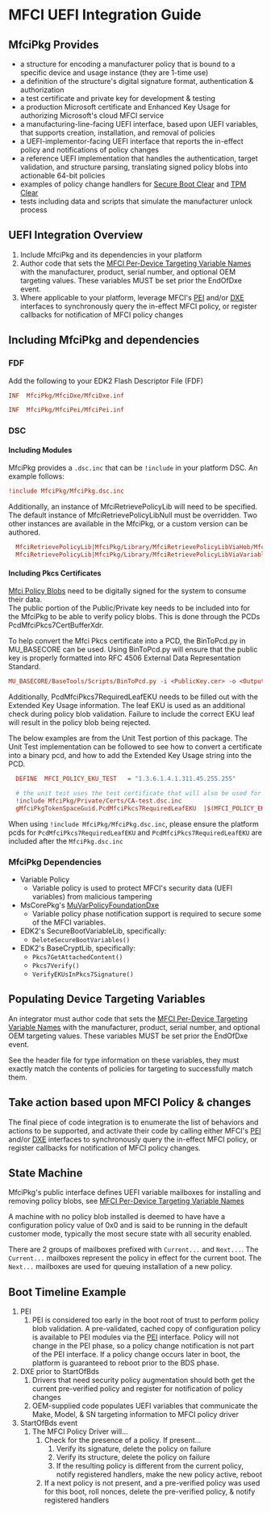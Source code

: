 # MFCI UEFI Integration Guide

## MfciPkg Provides

* a structure for encoding a manufacturer policy that is bound to a specific device and usage instance (they are 1-time use)
* a definition of the structure's digital signature format, authentication & authorization
* a test certificate and private key for development & testing
* a production Microsoft certificate and Enhanced Key Usage for authorizing Microsoft's cloud MFCI service
* a manufacturing-line-facing UEFI interface, based upon UEFI variables, that supports creation, installation, and
    removal of policies
* a UEFI-implementor-facing UEFI interface that reports the in-effect policy and notifications of policy changes
* a reference UEFI implementation that handles the authentication, target validation, and structure parsing,
translating signed policy blobs into actionable 64-bit policies
* examples of policy change handlers for [Secure Boot Clear](../MfciDxe/SecureBootClear.c) and [TPM Clear](../MfciDxe/TpmClear.c)
* tests including data and scripts that simulate the manufacturer unlock process

## UEFI Integration Overview

1. Include MfciPkg and its dependencies in your platform
2. Author code that sets the [MFCI Per-Device Targeting Variable Names](../Include/MfciVariables.h) with the
manufacturer, product, serial number, and optional OEM targeting values.  These variables MUST be set prior the EndOfDxe
event.
3. Where applicable to your platform, leverage MFCI's [PEI](../Include/Ppi/MfciPolicyPpi.h) and/or [DXE](../Include/Protocol/MfciProtocol.h)
interfaces to synchronously query the in-effect MFCI policy, or register callbacks for notification of MFCI policy changes

## Including MfciPkg and dependencies

### FDF

Add the following to your EDK2 Flash Descriptor File (FDF)

```INI
INF  MfciPkg/MfciDxe/MfciDxe.inf
```

```INI
INF  MfciPkg/MfciPei/MfciPei.inf
```

### DSC

#### Including Modules

MfciPkg provides a ```.dsc.inc``` that can be ```!include``` in your platform DSC.
An example follows:

```INI
!include MfciPkg/MfciPkg.dsc.inc
```

Additionally, an instance of MfciRetrievePolicyLib will need to be specified. The default instance of MfciRetrievePolicyLibNull
must be overridden. Two other instances are available in the MfciPkg, or a custom version can be authored.

```INI
  MfciRetrievePolicyLib|MfciPkg/Library/MfciRetrievePolicyLibViaHob/MfciRetrievePolicyLibViaHob.inf
  MfciRetrievePolicyLib|MfciPkg/Library/MfciRetrievePolicyLibViaVariable/MfciRetrievePolicyLibViaVariable.inf
```

#### Including Pkcs Certificates

[Mfci Policy Blobs](Mfci_Structures.md) need to be digitally signed for the system to consume their data.  
The public portion of the Public/Private key needs to be included into for the MfciPkg to be able to verify
policy blobs. This is done through the PCDs PcdMfciPkcs7CertBufferXdr.

To help convert the Mfci Pkcs certificate into a PCD, the BinToPcd.py in MU_BASECORE can be used. Using
BinToPcd.py will ensure that the public key is properly formatted into RFC 4506 External Data
Representation Standard.

```INI
MU_BASECORE/BaseTools/Scripts/BinToPcd.py -i <PublicKey.cer> -o <Output.inc> -p gMfciPkgTokenSpaceGuid.PcdMfciPkcs7CertBufferXdr -x
```

Additionally, PcdMfciPkcs7RequiredLeafEKU needs to be filled out with the Extended Key Usage information.
The leaf EKU is used as an additional check during policy blob validation. Failure to include the correct
EKU leaf will result in the policy blob being rejected.

The below examples are from the Unit Test portion of this package. The Unit Test implementation can be
followed to see how to convert a certificate into a binary pcd, and how to add the Extended Key Usage
string into the PCD.

```INI
  DEFINE  MFCI_POLICY_EKU_TEST   = "1.3.6.1.4.1.311.45.255.255"

  # the unit test uses the test certificate that will also be used for testing end-to-end scenarios
  !include MfciPkg/Private/Certs/CA-test.dsc.inc
  gMfciPkgTokenSpaceGuid.PcdMfciPkcs7RequiredLeafEKU  |$(MFCI_POLICY_EKU_TEST)   # use the test version

```

When using `!include MfciPkg/MfciPkg.dsc.inc`, please ensure the platform pcds for
 `PcdMfciPkcs7RequiredLeafEKU` and `PcdMfciPkcs7RequiredLeafEKU` are included after the `MfciPkg.dsc.inc`

### MfciPkg Dependencies

* Variable Policy
  * Variable policy is used to protect MFCI's security data (UEFI variables) from malicious tampering
* MsCorePkg's [MuVarPolicyFoundationDxe](../../MsCorePkg/MuVarPolicyFoundationDxe/Feature_MuVarPolicyFoundationDxe_Readme.md)
  * Variable policy phase notification support is required to secure some of the MFCI variables.
* EDK2's SecureBootVariableLib, specifically:
  * ```DeleteSecureBootVariables()```
* EDK2's BaseCryptLib, specifically:
  * ```Pkcs7GetAttachedContent()```
  * ```Pkcs7Verify()```
  * ```VerifyEKUsInPkcs7Signature()```

## Populating Device Targeting Variables

An integrator must author code that sets the [MFCI Per-Device Targeting Variable Names](../Include/MfciVariables.h) with
the manufacturer, product, serial number, and optional OEM targeting values.  These variables MUST be set prior the
EndOfDxe event.

See the header file for type information on these variables, they must exactly match the contents of policies for
targeting to successfully match them.

## Take action based upon MFCI Policy & changes

The final piece of code integration is to enumerate the list of behaviors and actions to be supported, and activate
their code by calling either MFCI's [PEI](../Include/Ppi/MfciPolicyPpi.h) and/or [DXE](../Include/Protocol/MfciProtocol.h)
interfaces to synchronously query the in-effect MFCI policy, or register callbacks for notification of MFCI policy changes.

## State Machine

MfciPkg's public interface defines UEFI variable mailboxes for installing and removing policy blobs, see
[MFCI Per-Device Targeting Variable Names](../Include/MfciVariables.h)

A machine with no policy blob installed is deemed to have have a configuration policy value of 0x0 and is
said to be running in the default customer mode, typically the most secure state with all security enabled.

There are 2 groups of mailboxes prefixed with ```Current...``` and ```Next...```.  The ```Current...```
mailboxes represent the policy in effect for the current boot.  The ```Next...``` mailboxes are used for queuing
installation of a new policy.

## Boot Timeline Example

1. PEI
    1. PEI is considered too early in the boot root of trust to perform policy blob validation. A pre-validated, cached
        copy of configuration policy is available to PEI modules via the [PEI](../Include/Ppi/MfciPolicyPpi.h)
        interface. Policy will not change in the PEI phase, so a policy change notification is not part of the PEI
        interface. If a policy change occurs later in boot, the platform is guaranteed to reboot prior to the BDS phase.
2. DXE prior to StartOfBds
    1. Drivers that need security policy augmentation should both get the current pre-verified
    policy and register for notification of policy changes
    2. OEM-supplied code populates UEFI variables that communicate the Make, Model, & SN targeting
    information to MFCI policy driver
3. StartOfBds event
    1. The MFCI Policy Driver will...
        1. Check for the presence of a policy.  If present...
            1. Verify its signature, delete the policy on failure
            2. Verify its structure, delete the policy on failure
            3. If the resulting policy is different from the current policy, notify registered handlers,
            make the new policy active, reboot
        2. If a next policy is not present, and a pre-verified policy was used for this boot, roll
        nonces, delete the pre-verified policy, & notify registered handlers
